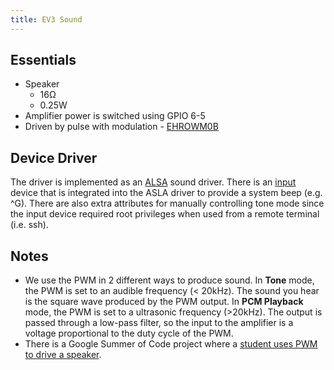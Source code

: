 ```yaml
---
title: EV3 Sound
---
```


## Essentials

* Speaker
    * 16&#8486;
    * 0.25W
* Amplifier power is switched using GPIO 6-5
* Driven by pulse with modulation - [EHROWM0B](../ev3-pwm)

## Device Driver

The driver is implemented as an [ALSA](https://www.kernel.org/doc/Documentation/sound/alsa/) sound driver. There is an [input](https://www.kernel.org/doc/Documentation/input/input.txt) device that is integrated into the ASLA driver to provide a system beep (e.g. ^G). There are also extra attributes for manually controlling tone mode since the input device required root privileges when used from a remote terminal (i.e. ssh).

## Notes

* We use the PWM in 2 different ways to produce sound. In __Tone__ mode, the PWM is set to an audible frequency (&lt; 20kHz). The sound you hear is the square wave produced by the PWM output. In __PCM Playback__ mode, the PWM is set to a ultrasonic frequency (&gt;20kHz). The output is passed through a low-pass filter, so the input to the amplifier is a voltage proportional to the duty cycle of the PWM.
* There is a Google Summer of Code project where a [student uses PWM to drive a speaker](http://elinux.org/BeagleBoard/GSoC/2010_Projects/Pulse_Width_Modulation).